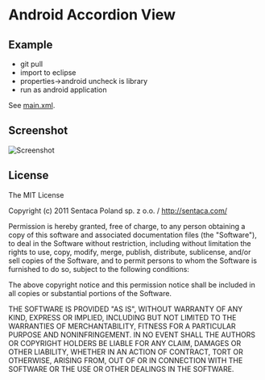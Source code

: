 Android Accordion View
======================

Example
-------
 * git pull
 * import to eclipse
 * properties->android uncheck is library
 * run as android application

See [main.xml](android-accordion-view/blob/master/res/layout/main.xml).

Screenshot
----------
![Screenshot](android-accordion-view/screenshot.png)

License
-------

The MIT License

Copyright (c) 2011 Sentaca Poland sp. z o.o. / http://sentaca.com/

Permission is hereby granted, free of charge, to any person obtaining a copy
of this software and associated documentation files (the "Software"), to deal
in the Software without restriction, including without limitation the rights
to use, copy, modify, merge, publish, distribute, sublicense, and/or sell
copies of the Software, and to permit persons to whom the Software is
furnished to do so, subject to the following conditions:

The above copyright notice and this permission notice shall be included in
all copies or substantial portions of the Software.

THE SOFTWARE IS PROVIDED "AS IS", WITHOUT WARRANTY OF ANY KIND, EXPRESS OR
IMPLIED, INCLUDING BUT NOT LIMITED TO THE WARRANTIES OF MERCHANTABILITY,
FITNESS FOR A PARTICULAR PURPOSE AND NONINFRINGEMENT. IN NO EVENT SHALL THE
AUTHORS OR COPYRIGHT HOLDERS BE LIABLE FOR ANY CLAIM, DAMAGES OR OTHER
LIABILITY, WHETHER IN AN ACTION OF CONTRACT, TORT OR OTHERWISE, ARISING FROM,
OUT OF OR IN CONNECTION WITH THE SOFTWARE OR THE USE OR OTHER DEALINGS IN
THE SOFTWARE.
